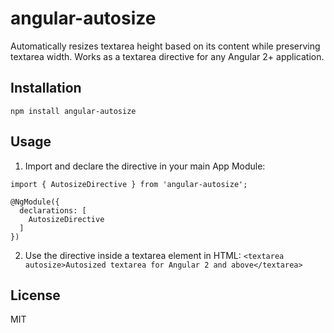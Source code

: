 # angular-autosize
Automatically resizes textarea height based on its content while preserving textarea width.
Works as a textarea directive for any Angular 2+ application.

## Installation
`npm install angular-autosize`

## Usage
1) Import and declare the directive in your main App Module:
  ```
  import { AutosizeDirective } from 'angular-autosize';

  @NgModule({
    declarations: [
      AutosizeDirective
    ]
  })
  ```
2) Use the directive inside a textarea element in HTML:
  `<textarea autosize>Autosized textarea for Angular 2 and above</textarea>`

## License
MIT
